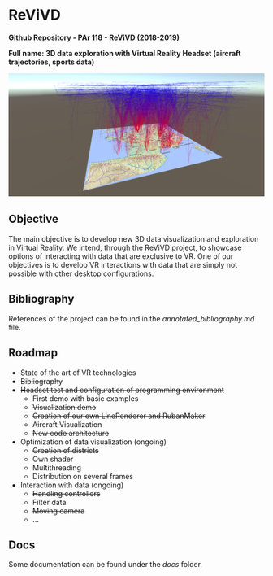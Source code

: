 # ReViVD
**Github Repository - PAr 118 - ReViVD (2018-2019)**

**Full name: 3D data exploration with Virtual Reality Headset (aircraft trajectories, sports data)**

![picture](img/outside_view.PNG)

## Objective
The main objective is to develop new 3D data visualization and exploration in Virtual Reality.
We intend, through the ReViVD project, to showcase options of interacting with data that are exclusive to VR. One of our objectives is to develop VR interactions with data that are simply not possible with other desktop configurations.

## Bibliography
References of the project can be found in the *annotated_bibliography.md* file.

## Roadmap
- ~~State of the art of VR technologies~~
- ~~Bibliography~~
- ~~Headset test and configuration of programming environment~~
   - ~~First demo with basic examples~~
   - ~~Visualization demo~~
   - ~~Creation of our own LineRenderer and RubanMaker~~
   - ~~Aircraft Visualization~~
   - ~~New code architecture~~
- Optimization of data visualization (ongoing)
   - ~~Creation of districts~~
   - Own shader
   - Multithreading
   - Distribution on several frames
- Interaction with data (ongoing)
   - ~~Handling controllers~~
   - Filter data
   - ~~Moving camera~~
   - ...

## Docs
Some documentation can be found under the *docs* folder.




